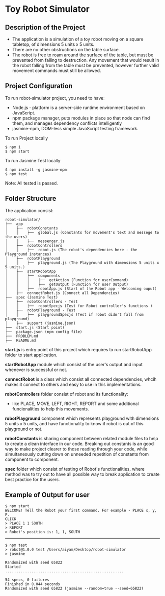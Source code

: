 # Toy Robot Simulator

## Description of the Project

- The application is a simulation of a toy robot moving on a square tabletop,
  of dimensions 5 units x 5 units.
- There are no other obstructions on the table surface.
- The robot is free to roam around the surface of the table, but must be
  prevented from falling to destruction. Any movement that would result in the
  robot falling from the table must be prevented, however further valid
  movement commands must still be allowed.
  
 
## Project Configuration
To run robot-simulator project, you need to have:
-  Node.js - platform is a server-side runtime environment based on JavaScript.
-  npm package manager, puts modules in place so that node can find them, and manages dependency conflicts intelligently
-  jasmine-npm, DOM-less simple JavaScript testing framework. 

To run Project locally
```
$ npm i
$ npm start
```
To run Jasmine Test locally
```
$ npm install -g jasmine-npm
$ npm test
```
Note: All tested is passed. 

## Folder Structure
The application consist:
```
robot-simulator/
├──  app
│    ├──  robotConstants
│    │    ├──  global.js (Constants for movement's text and messege to the users)
│    │    ├──  messenger.js
│    ├──  robotControllers
│    │    ├──  robot.js (The robot's dependencies here - the Playground instances)
│    ├──  robotPlayground
│    │    ├──  playground.js (The Playground with dimensions 5 units x 5 units.)
│    ├──  startRobotApp
│    │    ├──  components
│    │    │    ├──  getAction (Function for userCommand)
│    │    │    ├──  getOutput (Function for user Output)
│    │    ├──  robotApp.js (Start of the Robot app - Welcoming ouput)
│    ├──  connectRobot.js (Connect all Dependencies)
├──  spec (Jasmine Test)
│    ├──  robotControllers - Test
│    │    ├──  robotSpecjs (Test for Robot controller's functions )
│    ├──  robotPlayground - Test
│    │    ├──  playgroundSpecjs (Test if robot didn't fall from playground)
│    ├──  support (jasmine.json)
├──  start.js (Start point)    
├──  package.json (npm config file)
├──  PROBLEM.md
├──  README.md
```

**start.js** is entry point of this project which requires to run startRobotApp folder to start application.

**startRobotApp** module which consist of the user's output and input whenever is successful or not.

**connectRobot** is a class which consist all connected dependencies, whcih makes it connect to others and easy to use in this implementations.

**robotControllers** folder consist of robot and its functionality: 
- like PLACE, MOVE, LEFT, RIGHT, REPORT and some additional funcionalities to help this movements.

**robotPlayground** component which represents playground with dimensions 5 units x 5 units, and have functionality to know if robot is out of this playground or not.

**robotConstants** is sharing component between related module files to help to create a clean interface in our code. Breaking out constants is an good way to make project clearer to those reading through your code, while simultaneously cutting down on unneeded repetition of constants from component to component.

**spec** folder which consist of testing of Robot's functionalities, where method was to try out to have all possible way to break application to create best practice for the users.

## Example of Output for user


```
$ npm start
WELCOME! Tell the Robot your first command. For example - PLACE x, y, F.
CLICK
> PLACE 1 1 SOUTH
> REPORT
> Robot's position is: 1, 1, SOUTH
```

_________________________________________________________________________

```
$ npm test
> robot@1.0.0 test /Users/aiyam/Desktop/robot-simulator
> jasmine

Randomized with seed 65822
Started
......................................................

54 specs, 0 failures
Finished in 0.044 seconds
Randomized with seed 65822 (jasmine --random=true --seed=65822)
```
